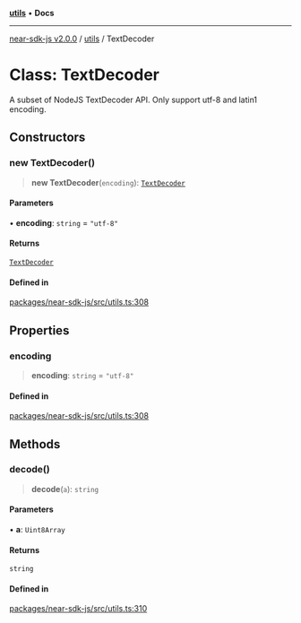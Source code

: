 [**utils**](../README.md) • **Docs**

***

[near-sdk-js v2.0.0](../../packages.md) / [utils](../README.md) / TextDecoder

# Class: TextDecoder

A subset of NodeJS TextDecoder API. Only support utf-8 and latin1 encoding.

## Constructors

### new TextDecoder()

> **new TextDecoder**(`encoding`): [`TextDecoder`](TextDecoder.md)

#### Parameters

• **encoding**: `string` = `"utf-8"`

#### Returns

[`TextDecoder`](TextDecoder.md)

#### Defined in

[packages/near-sdk-js/src/utils.ts:308](https://github.com/dim-daskalov/near-sdk-js/blob/c95f5e9eab115df82feb9d8dca403e7b9c8c9534/packages/near-sdk-js/src/utils.ts#L308)

## Properties

### encoding

> **encoding**: `string` = `"utf-8"`

#### Defined in

[packages/near-sdk-js/src/utils.ts:308](https://github.com/dim-daskalov/near-sdk-js/blob/c95f5e9eab115df82feb9d8dca403e7b9c8c9534/packages/near-sdk-js/src/utils.ts#L308)

## Methods

### decode()

> **decode**(`a`): `string`

#### Parameters

• **a**: `Uint8Array`

#### Returns

`string`

#### Defined in

[packages/near-sdk-js/src/utils.ts:310](https://github.com/dim-daskalov/near-sdk-js/blob/c95f5e9eab115df82feb9d8dca403e7b9c8c9534/packages/near-sdk-js/src/utils.ts#L310)

